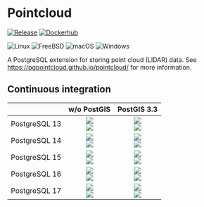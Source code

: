 # Pointcloud

[![Release][release-image]][releases] [![Dockerhub][dockerhub-image]][dockerhub]

![Linux](https://img.shields.io/badge/Linux-FCC624?logo=linux&logoColor=black) ![FreeBSD](https://img.shields.io/badge/FreeBSD-AB2B28?logo=freebsd&logoColor=fff) ![macOS](https://img.shields.io/badge/macOS-000000?logo=apple&logoColor=F0F0F0) ![Windows](https://custom-icon-badges.demolab.com/badge/Windows-0078D6?logo=windows11&logoColor=white)

[release-image]: https://img.shields.io/badge/release-1.2.5-green.svg?style=plastic
[releases]: https://github.com/pgpointcloud/pointcloud/releases

[dockerhub-image]: https://img.shields.io/docker/pulls/pgpointcloud/pointcloud?logo=docker&label=pulls
[dockerhub]: https://hub.docker.com/r/pgpointcloud/pointcloud

A PostgreSQL extension for storing point cloud (LIDAR) data. See
https://pgpointcloud.github.io/pointcloud/ for more information.

## Continuous integration

|                    | w/o PostGIS | PostGIS 3.3 |
| ------------------ |:-----------:|:-----------:|
| PostgreSQL 13      | ![](https://img.shields.io/github/actions/workflow/status/pgpointcloud/pointcloud/jammy_postgres13_postgis33.yml?branch=master&label=22.04&logo=ubuntu&style=plastic)<br />![](https://img.shields.io/github/actions/workflow/status/pgpointcloud/pointcloud/noble_postgres13_postgis33.yml?branch=master&label=24.04&logo=ubuntu&style=plastic) | ![](https://img.shields.io/github/actions/workflow/status/pgpointcloud/pointcloud/jammy_postgres13_postgis33.yml?branch=master&label=22.04&logo=ubuntu&style=plastic)<br />![](https://img.shields.io/github/actions/workflow/status/pgpointcloud/pointcloud/noble_postgres13_postgis33.yml?branch=master&label=24.04&logo=ubuntu&style=plastic) |
| PostgreSQL 14      | ![](https://img.shields.io/github/actions/workflow/status/pgpointcloud/pointcloud/jammy_postgres14_postgis33.yml?branch=master&label=22.04&logo=ubuntu&style=plastic)<br />![](https://img.shields.io/github/actions/workflow/status/pgpointcloud/pointcloud/noble_postgres14_postgis33.yml?branch=master&label=24.04&logo=ubuntu&style=plastic) | ![](https://img.shields.io/github/actions/workflow/status/pgpointcloud/pointcloud/jammy_postgres14_postgis33.yml?branch=master&label=22.04&logo=ubuntu&style=plastic)<br />![](https://img.shields.io/github/actions/workflow/status/pgpointcloud/pointcloud/noble_postgres14_postgis33.yml?branch=master&label=24.04&logo=ubuntu&style=plastic) |
| PostgreSQL 15      | ![](https://img.shields.io/github/actions/workflow/status/pgpointcloud/pointcloud/jammy_postgres15_postgis33.yml?branch=master&label=22.04&logo=ubuntu&style=plastic)<br />![](https://img.shields.io/github/actions/workflow/status/pgpointcloud/pointcloud/noble_postgres15_postgis33.yml?branch=master&label=24.04&logo=ubuntu&style=plastic) | ![](https://img.shields.io/github/actions/workflow/status/pgpointcloud/pointcloud/jammy_postgres15_postgis33.yml?branch=master&label=22.04&logo=ubuntu&style=plastic)<br />![](https://img.shields.io/github/actions/workflow/status/pgpointcloud/pointcloud/noble_postgres15_postgis33.yml?branch=master&label=24.04&logo=ubuntu&style=plastic) |
| PostgreSQL 16      | ![](https://img.shields.io/github/actions/workflow/status/pgpointcloud/pointcloud/jammy_postgres16_postgis33.yml?branch=master&label=22.04&logo=ubuntu&style=plastic)<br />![](https://img.shields.io/github/actions/workflow/status/pgpointcloud/pointcloud/noble_postgres16_postgis33.yml?branch=master&label=24.04&logo=ubuntu&style=plastic) | ![](https://img.shields.io/github/actions/workflow/status/pgpointcloud/pointcloud/jammy_postgres16_postgis33.yml?branch=master&label=22.04&logo=ubuntu&style=plastic)<br />![](https://img.shields.io/github/actions/workflow/status/pgpointcloud/pointcloud/noble_postgres16_postgis33.yml?branch=master&label=24.04&logo=ubuntu&style=plastic) |
| PostgreSQL 17      | ![](https://img.shields.io/github/actions/workflow/status/pgpointcloud/pointcloud/jammy_postgres17_postgis33.yml?branch=master&label=22.04&logo=ubuntu&style=plastic)<br />![](https://img.shields.io/github/actions/workflow/status/pgpointcloud/pointcloud/noble_postgres17_postgis33.yml?branch=master&label=24.04&logo=ubuntu&style=plastic) | ![](https://img.shields.io/github/actions/workflow/status/pgpointcloud/pointcloud/jammy_postgres17_postgis33.yml?branch=master&label=22.04&logo=ubuntu&style=plastic)<br />![](https://img.shields.io/github/actions/workflow/status/pgpointcloud/pointcloud/noble_postgres17_postgis33.yml?branch=master&label=24.04&logo=ubuntu&style=plastic) |
